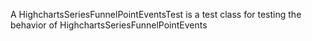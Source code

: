 A HighchartsSeriesFunnelPointEventsTest is a test class for testing the behavior of HighchartsSeriesFunnelPointEvents